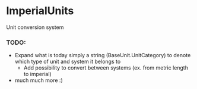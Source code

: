 # ImperialUnits

Unit conversion system

### TODO: 
* Expand what is today simply a string (BaseUnit.UnitCategory) to denote which type of unit and system it belongs to
  * Add possibility to convert between systems (ex. from metric length to imperial) 
* much much more :)
